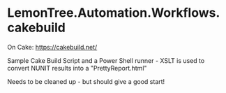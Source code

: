 # LemonTree.Automation.Workflows.cakebuild

On Cake: https://cakebuild.net/

Sample Cake Build Script and a Power Shell runner - XSLT is used to convert NUNIT results into a "PrettyReport.html"

Needs to be cleaned up - but should give a good start!
